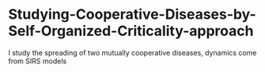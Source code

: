 # Studying-Cooperative-Diseases-by-Self-Organized-Criticality-approach
I study the spreading of two mutually cooperative diseases, dynamics come from SIRS models
